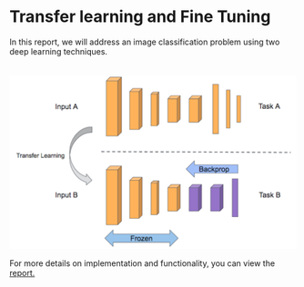 # Transfer learning and Fine Tuning

In this report, we will address an image classification problem using two deep learning techniques.<br/><br/><br/>
![alt text](1.PNG)

For more details on implementation and functionality, you can view the [report.](https://drive.google.com/file/d/1WSPekU-vYKbmjttf7QMygo4vNaJIDhQU/view?usp=sharing) 
